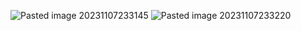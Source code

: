 ![Pasted image 20231107233145](https://github.com/shakil1819/Coursera-Blockchain-platforms/assets/58840439/499cddcf-ca32-43be-a8a3-2dace04bbc54)
![Pasted image 20231107233220](https://github.com/shakil1819/Coursera-Blockchain-platforms/assets/58840439/4f81eb3c-6213-48a1-afb9-56a3b765b2d3)
